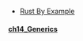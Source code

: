 
- [Rust By Example](https://doc.rust-lang.org/rust-by-example/index.html)

#### [ch14_Generics](https://doc.rust-lang.org/rust-by-example/generics.html) 
    
      

